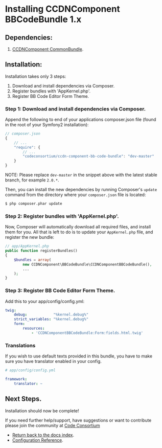 Installing CCDNComponent BBCodeBundle 1.x
=========================================

## Dependencies:

1. [CCDNComponent CommonBundle](https://github.com/codeconsortium/CCDNComponentCommonBundle).

## Installation:

Installation takes only 3 steps:

1. Download and install dependencies via Composer.
2. Register bundles with 'AppKernel.php'.
3. Register BB Code Editor Form Theme.

### Step 1: Download and install dependencies via Composer.

Append the following to end of your applications composer.json file (found in the root of your Symfony2 installation):

``` js
// composer.json
{
    // ...
    "require": {
        // ...
        "codeconsortium/ccdn-component-bb-code-bundle": "dev-master"
    }
}
```

NOTE: Please replace ``dev-master`` in the snippet above with the latest stable branch, for example ``2.0.*``.

Then, you can install the new dependencies by running Composer's ``update``
command from the directory where your ``composer.json`` file is located:

``` bash
$ php composer.phar update
```

### Step 2: Register bundles with 'AppKernel.php'.

Now, Composer will automatically download all required files, and install them
for you. All that is left to do is to update your ``AppKernel.php`` file, and
register the new bundle:

``` php
// app/AppKernel.php
public function registerBundles()
{
    $bundles = array(
		new CCDNComponent\BBCodeBundle\CCDNComponentBBCodeBundle(),
		...
	);
}
```

### Step 3: Register BB Code Editor Form Theme.

Add this to your app/config/config.yml:

``` yml
twig:
    debug:            "%kernel.debug%"
    strict_variables: "%kernel.debug%"
    form:
        resources:
            - 'CCDNComponentBBCodeBundle:Form:fields.html.twig'
```

### Translations

If you wish to use default texts provided in this bundle, you have to make sure you have translator enabled in your config.

``` yaml
# app/config/config.yml

framework:
    translator: ~
```

## Next Steps.

Installation should now be complete!

If you need further help/support, have suggestions or want to contribute please join the community at [Code Consortium](http://www.codeconsortium.com)

- [Return back to the docs index](index.md).
- [Configuration Reference](configuration_reference.md).
